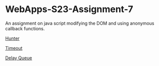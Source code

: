 # WebApps-S23-Assignment-7
An assignment on java script modifying the DOM and using anonymous callback functions.

[Hunter](https://44-563-web-apps-s23.github.io/44563-webapps-s23-assignment7-charithtagore/hunter.html)

[Timeout](https://44-563-web-apps-s23.github.io/44563-webapps-s23-assignment7-charithtagore/react.html)

[Delay Queue](https://44-563-web-apps-s23.github.io/44563-webapps-s23-assignment7-charithtagore/delayq.html)
